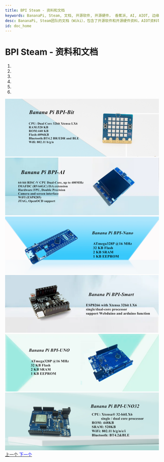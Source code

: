```yaml
---
title: BPI Steam - 资料和文档
keywords: BananaPi, Steam, 文档, 开源软件, 开源硬件， 香蕉派, AI, AIOT, 边缘计算, 人脸识别, 嵌入式AI, Q-Car, Triode-Car, WebAI, WebBit
desc: BananaPi, Steam团队的文档（Wiki），包含了开源软件和开源硬件资料，AIOT资料等等
id: doc_home
---
```



# BPI Steam - 资料和文档

<div class="bd-example">
  <div id="carouselExampleCaptions" class="carousel slide" data-ride="carousel">
    <ol class="carousel-indicators">
      <li data-target="#carouselExampleCaptions" data-slide-to="0" class="active"></li>
      <li data-target="#carouselExampleCaptions" data-slide-to="1"></li>
      <li data-target="#carouselExampleCaptions" data-slide-to="2"></li>
      <li data-target="#carouselExampleCaptions" data-slide-to="3"></li>
      <li data-target="#carouselExampleCaptions" data-slide-to="4"></li>
      <li data-target="#carouselExampleCaptions" data-slide-to="5"></li>
    </ol>
    <div class="carousel-inner">
      <div class="carousel-item active">
        <img src="/static/image/BPI-BIT.jpg" class="d-block w-100" alt="BPI-BIT">
      </div>
      <div class="carousel-item">
        <img src="/static/image/BPI-AI.png" class="d-block w-100" alt="BPI-AI">
      </div>
      <div class="carousel-item">
        <img src="/static/image/BPI-NANO.png" class="d-block w-100" alt="BPI-NAN">
      </div>
      <div class="carousel-item">
        <img src="/static/image/BPI-Smart.png" class="d-block w-100" alt="BPI-Smart">
      </div>
      <div class="carousel-item">
        <img src="/static/image/BPI-UNO.png" class="d-block w-100" alt="BPI-UNO">
      </div>
      <div class="carousel-item">
        <img src="/static/image/BPI-UNO32.png" class="d-block w-100" alt="BPI-UNO32">
      </div>
    </div>
    <a class="carousel-control-prev" href="#carouselExampleCaptions" role="button" data-slide="prev">
      <span class="carousel-control-prev-icon" aria-hidden="true"></span>
      <span class="sr-only">上一个</span>
    </a>
    <a class="carousel-control-next" href="#carouselExampleCaptions" role="button" data-slide="next">
      <span class="carousel-control-next-icon" aria-hidden="true"></span>
      <span class="sr-only" style="color:blue">下一个</span>
    </a>
  </div>
</div>
